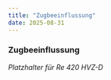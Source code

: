 ```yaml
---
title: "Zugbeeinflussung"
date: 2025-08-31
---
```


### Zugbeeinflussung

*Platzhalter für Re 420 HVZ-D*
